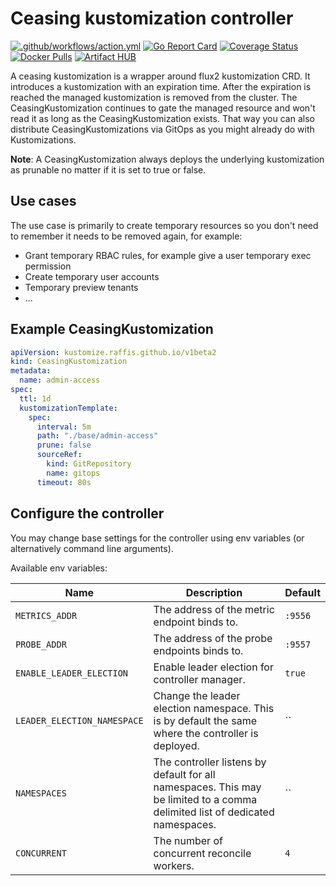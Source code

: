 # Ceasing kustomization controller

[![.github/workflows/action.yml](https://github.com/raffis/ceasing-kustomize-controller/workflows/.github/workflows/action.yml/badge.svg)](https://github.com/raffis/ceasing-kustomize-controller/actions)
[![Go Report Card](https://goreportcard.com/badge/github.com/raffis/ceasing-kustomize-controller)](https://goreportcard.com/report/github.com/raffis/ceasing-kustomize-controller)
[![Coverage Status](https://coveralls.io/repos/github/raffis/ceasing-kustomize-controller/badge.svg?branch=master)](https://coveralls.io/github/raffis/ceasing-kustomize-controller?branch=master)
[![Docker Pulls](https://img.shields.io/docker/pulls/raffis/ceasing-kustomize-controller.svg?maxAge=604800)](https://hub.docker.com/r/raffis/ceasing-kustomize-controller)
[![Artifact HUB](https://img.shields.io/endpoint?url=https://artifacthub.io/badge/repository/prometheus-ceasing-kustomize-controller)](https://artifacthub.io/packages/search?repo=prometheus-ceasing-kustomize-controller)


A ceasing kustomization is a wrapper around flux2 kustomization CRD.
It introduces a kustomization with an expiration time.
After the expiration is reached the managed kustomization is removed from the cluster.
The CeasingKustomization continues to gate the managed resource and won't read it as long as the CeasingKustomization exists.
That way you can also distribute CeasingKustomizations via GitOps as you might already do with Kustomizations.

**Note**: A CeasingKustomization always deploys the underlying kustomization as prunable no matter if it is set to true or false.

## Use cases
The use case is primarily to create temporary resources so you don't need to remember it needs to be removed again,
for example:

* Grant temporary RBAC rules, for example give a user temporary exec permission
* Create temporary user accounts
* Temporary preview tenants
* ...

## Example CeasingKustomization

```yaml
apiVersion: kustomize.raffis.github.io/v1beta2
kind: CeasingKustomization
metadata:
  name: admin-access
spec:
  ttl: 1d
  kustomizationTemplate:
    spec:
      interval: 5m
      path: "./base/admin-access"
      prune: false
      sourceRef:
        kind: GitRepository
        name: gitops
      timeout: 80s
```

## Configure the controller

You may change base settings for the controller using env variables (or alternatively command line arguments).

Available env variables:

| Name  | Description | Default |
|-------|-------------| --------|
| `METRICS_ADDR` | The address of the metric endpoint binds to. | `:9556` |
| `PROBE_ADDR` | The address of the probe endpoints binds to. | `:9557` |
| `ENABLE_LEADER_ELECTION` | Enable leader election for controller manager. | `true` |
| `LEADER_ELECTION_NAMESPACE` | Change the leader election namespace. This is by default the same where the controller is deployed. | `` |
| `NAMESPACES` | The controller listens by default for all namespaces. This may be limited to a comma delimited list of dedicated namespaces. | `` |
| `CONCURRENT` | The number of concurrent reconcile workers.  | `4` |
